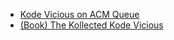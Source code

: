 - [Kode Vicious on ACM Queue](https://queue.acm.org/listing.cfm?typefilter=Kodevicious&sort=publication_date&order=desc&qc_type=Kodevicious&article_type=&item_topic=all&filter_type=topic&page_title=Kode%20Vicious&filter=all)
- [(Book) The Kollected Kode Vicious](https://www.informit.com/store/kollected-kode-vicious-9780136788249)